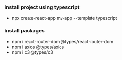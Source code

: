 ### install project using typescript
- npx create-react-app my-app --template typescript

### install packages
- npm i react-router-dom @types/react-router-dom
- npm i axios @types/axios
- npm i c3 @types/c3